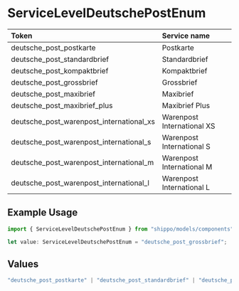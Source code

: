 # ServiceLevelDeutschePostEnum

|Token | Service name|
|:---|:---|
| deutsche_post_postkarte | Postkarte|
| deutsche_post_standardbrief | Standardbrief|
| deutsche_post_kompaktbrief | Kompaktbrief|
| deutsche_post_grossbrief | Grossbrief|
| deutsche_post_maxibrief | Maxibrief|
| deutsche_post_maxibrief_plus | Maxibrief Plus|
| deutsche_post_warenpost_international_xs | Warenpost International XS|
| deutsche_post_warenpost_international_s | Warenpost International S|
| deutsche_post_warenpost_international_m | Warenpost International M|
| deutsche_post_warenpost_international_l | Warenpost International L|


## Example Usage

```typescript
import { ServiceLevelDeutschePostEnum } from "shippo/models/components";

let value: ServiceLevelDeutschePostEnum = "deutsche_post_grossbrief";
```

## Values

```typescript
"deutsche_post_postkarte" | "deutsche_post_standardbrief" | "deutsche_post_kompaktbrief" | "deutsche_post_grossbrief" | "deutsche_post_maxibrief" | "deutsche_post_maxibrief_plus" | "deutsche_post_warenpost_international_xs" | "deutsche_post_warenpost_international_s" | "deutsche_post_warenpost_international_m" | "deutsche_post_warenpost_international_l"
```